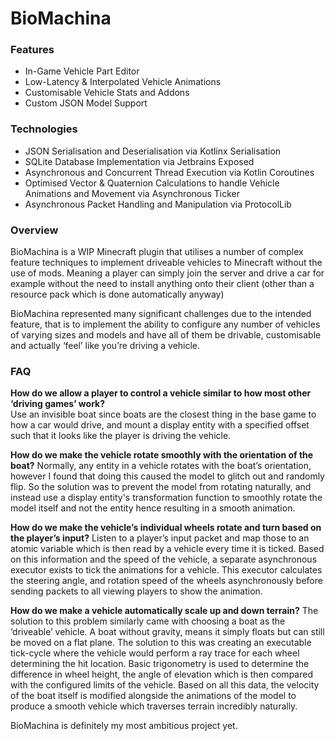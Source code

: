 # BioMachina

### Features
- In-Game Vehicle Part Editor
- Low-Latency & Interpolated Vehicle Animations
- Customisable Vehicle Stats and Addons
- Custom JSON Model Support

### Technologies
- JSON Serialisation and Deserialisation via Kotlinx Serialisation
- SQLite Database Implementation via Jetbrains Exposed
- Asynchronous and Concurrent Thread Execution via Kotlin Coroutines
- Optimised Vector & Quaternion Calculations to handle Vehicle Animations and Movement via Asynchronous Ticker
- Asynchronous Packet Handling and Manipulation via ProtocolLib

### Overview
BioMachina is a WIP Minecraft plugin that utilises a number of complex feature techniques to implement driveable vehicles to Minecraft without the use of mods. Meaning a player can simply join the server and drive a car for example without the need to install anything onto their client (other than a resource pack which is done automatically anyway)  

BioMachina represented many significant challenges due to the intended feature, that is to implement the ability to configure any number of vehicles of varying sizes and models and have all of them be drivable, customisable and actually ‘feel’ like you’re driving a vehicle.  

### FAQ

**How do we allow a player to control a vehicle similar to how most other ‘driving games’ work?**  
Use an invisible boat since boats are the closest thing in the base game to how a car would drive, and mount a display entity with a specified offset such that it looks like the player is driving the vehicle.  

**How do we make the vehicle rotate smoothly with the orientation of the boat?**
Normally, any entity in a vehicle rotates with the boat’s orientation, however I found that doing this caused the model to glitch out and randomly flip. So the solution was to prevent the model from rotating naturally, and instead use a display entity's transformation function to smoothly rotate the model itself and not the entity hence resulting in a smooth animation.  

**How do we make the vehicle’s individual wheels rotate and turn based on the player’s input?**
Listen to a player’s input packet and map those to an atomic variable which is then read by a vehicle every time it is ticked. Based on this information and the speed of the vehicle, a separate asynchronous executor exists to tick the animations for a vehicle. This executor calculates the steering angle, and rotation speed of the wheels asynchronously before sending packets to all viewing players to show the animation.  

**How do we make a vehicle automatically scale up and down terrain?**
The solution to this problem similarly came with choosing a boat as the ‘driveable’ vehicle. A boat without gravity, means it simply floats but can still be moved on a flat plane. The solution to this was creating an executable tick-cycle where the vehicle would perform a ray trace for each wheel determining the hit location. Basic trigonometry is used to determine the difference in wheel height, the angle of elevation which is then compared with the configured limits of the vehicle. Based on all this data, the velocity of the boat itself is modified alongside the animations of the model to produce a smooth vehicle which traverses terrain incredibly naturally.  

BioMachina is definitely my most ambitious project yet.  
